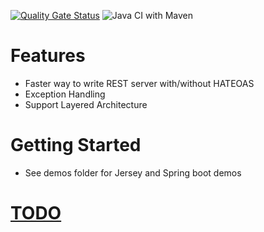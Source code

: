 [![Quality Gate Status](https://sonarcloud.io/api/project_badges/measure?project=org.divy%3Abo-framework-root&metric=alert_status)](https://sonarcloud.io/dashboard?id=org.divy%3Abo-framework-root)
![Java CI with Maven](https://github.com/divyakumarjain/bo-framework/workflows/Java%20CI%20with%20Maven/badge.svg)

Features
========

* Faster way to write REST server with/without HATEOAS
* Exception Handling
* Support Layered Architecture


Getting Started
===============

* See demos folder for Jersey and Spring boot demos

[TODO](https://github.com/divyakumarjain/bo-framework/blob/master/tasks/TODO.md)
===============


